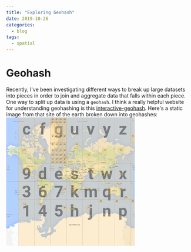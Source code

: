 ```yaml
---
title: "Exploring Geohash"
date: 2019-10-26
categories:
  - blog
tags:
  - spatial
---
```

# Geohash
Recently, I've been investigating different ways to break up large datasets into pieces in order to join and aggregate data that falls within each piece. One way to split up data is using a `geohash`. I think a really helpful website for understanding geohashing is this [interactive-geohash](https://www.movable-type.co.uk/scripts/geohash.html).
Here's a static image from that site of the earth broken down into geohashes: <br />
<img src="/assets/images/geohash.jpg" width="350">